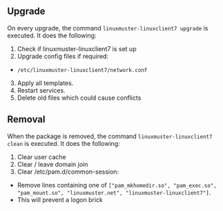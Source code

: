 ## Upgrade
On every upgrade, the command `linuxmuster-linuxclient7 upgrade` is executed. It does the following:
1. Check if linuxmuster-linuxclient7 is set up
2. Upgrade config files if required:
  - `/etc/linuxmuster-linuxclient7/network.conf`
3. Apply all templates.
4. Restart services.
5. Delete old files which could cause conflicts

## Removal
When the package is removed, the command `linuxmuster-linuxclient7 clean` is executed. It does the following:
1. Clear user cache
2. Clear / leave domain join
3. Clear /etc/pam.d/common-session:
  - Remove lines containing one of `["pam_mkhomedir.so", "pam_exec.so", "pam_mount.so", "linuxmuster.net", "linuxmuster-linuxclient7"]`.
  - This will prevent a logon brick
